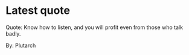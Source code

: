 # Latest quote 

Quote: Know how to listen, and you will profit even from those who talk badly. 

By: Plutarch